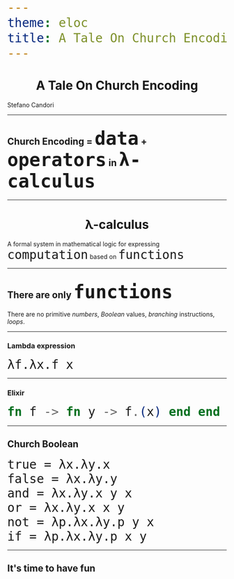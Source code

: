 ```yaml
---
theme: eloc
title: A Tale On Church Encoding
---
```


<style>
h1 { text-align: center;}
</style>

# A Tale On Church Encoding

Stefano Candori

---

## Church Encoding = `data` + `operators` in `λ-calculus`

<!-- The method is named for Alonzo Church, who first encoded data in the lambda calculus this way. -->

---


# λ-calculus
A formal system in mathematical logic for expressing `computation` based on `functions` 

<!-- 
It is a universal model of computation that can be used to simulate any Turing machine. It was introduced by the mathematician Alonzo Church in the 1930s as part of his research into the foundations of mathematics.
 -->

---

## There are only `functions`
There are no primitive _numbers_, _Boolean_ values, _branching_ instructions, _loops_. 

<!-- Instead, there's only functions, written as lambda expressions -->

---

### Lambda expression

```
λf.λx.f x
```

<style>
code { font-size: 2em;}
</style>

---

### Elixir

```elixir
fn f -> fn y -> f.(x) end end
```

<style>
code { font-size: 2em;}
</style>

---

## Church Boolean

```
true = λx.λy.x
false = λx.λy.y
and = λx.λy.x y x
or = λx.λy.x x y
not = λp.λx.λy.p y x
if = λp.λx.λy.p x y
```

<style>
code { font-size: 2em;}
</style>

---

## It's time to have fun



